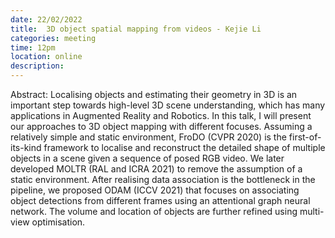 ```yaml
---
date: 22/02/2022
title: 	3D object spatial mapping from videos - Kejie Li
categories: meeting
time: 12pm
location: online
description:
---
```

Abstract: Localising objects and estimating their geometry in 3D is an important step towards high-level 3D scene understanding, which has many applications in Augmented Reality and Robotics. In this talk, I will present our approaches to 3D object mapping with different focuses. Assuming a relatively simple and static environment, FroDO (CVPR 2020) is the first-of-its-kind framework to localise and reconstruct the detailed shape of multiple objects in a scene given a sequence of posed RGB video. We later developed MOLTR (RAL and ICRA 2021) to remove the assumption of a static environment. After realising data association is the bottleneck in the pipeline, we proposed ODAM (ICCV 2021) that focuses on associating object detections from different frames using an attentional graph neural network. The volume and location of objects are further refined using multi-view optimisation.